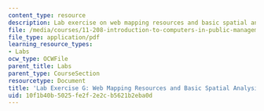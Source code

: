 ```yaml
---
content_type: resource
description: Lab exercise on web mapping resources and basic spatial analysis.
file: /media/courses/11-208-introduction-to-computers-in-public-management-ii-january-iap-2002/10f1b40b5025fe2f2e2cb5621b2eba0d_assignment07.pdf
file_type: application/pdf
learning_resource_types:
- Labs
ocw_type: OCWFile
parent_title: Labs
parent_type: CourseSection
resourcetype: Document
title: 'Lab Exercise G: Web Mapping Resources and Basic Spatial Analysis'
uid: 10f1b40b-5025-fe2f-2e2c-b5621b2eba0d
---
```


